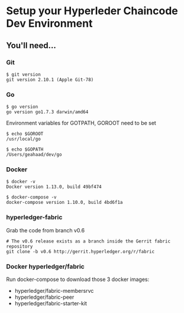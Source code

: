 # Setup your Hyperleder Chaincode Dev Environment

## You'll need...

### Git
```
$ git version
git version 2.10.1 (Apple Git-78)
```
### Go
```
$ go version
go version go1.7.3 darwin/amd64
```
Environment variables for GOTPATH, GOROOT need to be set
```
$ echo $GOROOT
/usr/local/go

$ echo $GOPATH
/Users/geahaad/dev/go
```
### Docker
```
$ docker -v
Docker version 1.13.0, build 49bf474

$ docker-compose -v
docker-compose version 1.10.0, build 4bd6f1a
```
### hyperledger-fabric
Grab the code from branch v0.6
```
# The v0.6 release exists as a branch inside the Gerrit fabric repository
git clone -b v0.6 http://gerrit.hyperledger.org/r/fabric
```
### Docker hyperledger/fabric
Run docker-compose to download those 3 docker images:
- hyperledger/fabric-membersrvc
- hyperledger/fabric-peer
- hyperledger/fabric-starter-kit
